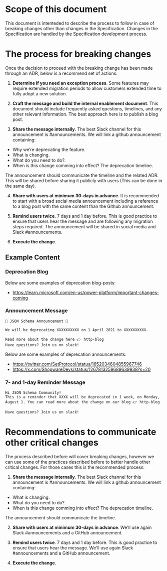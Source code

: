 # Scope of this document

This document is intenteded to describe the process to follow in case of breaking changes other than changes in the Specification. Changes in the Specification are handled by the Specification development process.

# The process for breaking changes

Once the decision to proceed with the breaking change has been made through an ADR, below is a recommend set of actions:

1. **Determine if you need an exception process**. Some features may require extended migration periods to allow customers extended time to fully adopt a new solution.

2. **Craft the message and build the internal enablement document**. This document should include frequently asked questions, timelines, and any other relevant information. The best approach here is to publish a blog post.

3. **Share the message internally**. The best Slack channel for this announcement is #announcements. We will link a github announcement containing:
  - Why we’re deprecating the feature.
  - What is changing.
  - What do you need to do?.
  - When is this change comming into effect? The deprecation timeline.

The announcement should communicate the timeline and the related ADR. This will be shared before sharing it publicly with users (This can be done in the same day).

4. **Share with users at minimum 30-days in advance**. It is recommended to start with a broad social media announcement including a reference to a blog post with the same content than the Github announcement. 


5. **Remind users twice**. 7 days and 1 day before. This is good practice to ensure that users hear the message and are following any migration steps required. The announcement will be shared in social media and Slack #announcements.

6. **Execute the change**.

## Example Content

### Deprecation Blog
Below are some examples of deprecation blog-posts: 
 - https://learn.microsoft.com/en-us/power-platform/important-changes-coming

### Announcement Message

    🚨 JSON Schema Announcement 🚨

    We will be deprecating XXXXXXXXXX on 1 April 2021 to XXXXXXXXXX.

    Read more about the change here 👉 http-blog
    Have questions? Join us on slack!


Below are some examples of deprecation announcements:
 - https://twitter.com/SetProtocol/status/1652034604855967746
 - https://x.com/ShopwareDevs/status/1267813259689639938?s=20
 

### 7- and 1-day Reminder Message

    Hi JSON Schema Community!
    This is a reminder that XXXX will be deprecated in 1 week, on Monday, August 1. You can read more about the change on our blog 👉 http-blog

    Have questions? Join us on slack!

# Recommendations to communicate other critical changes

The process described before will cover breaking changes, however we can use some of the practices described before to better handle other critical changes. For those cases this is the recommended process:

1. **Share the message internally**. The best Slack channel for this announcement is #announcements. We will link a github announcement containing:
  - What is changing.
  - What do you need to do?.
  - When is this change comming into effect? The deprecation timeline.

The announcement should communicate the timeline.

2. **Share with users at minimum 30-days in advance**. We'll use again Slack #announcements and a GitHub announcement. 

3. **Remind users twice**. 7 days and 1 day before. This is good practice to ensure that users hear the message. We'll use again Slack #announcements and a GitHub announcement. 

4. **Execute the change**.